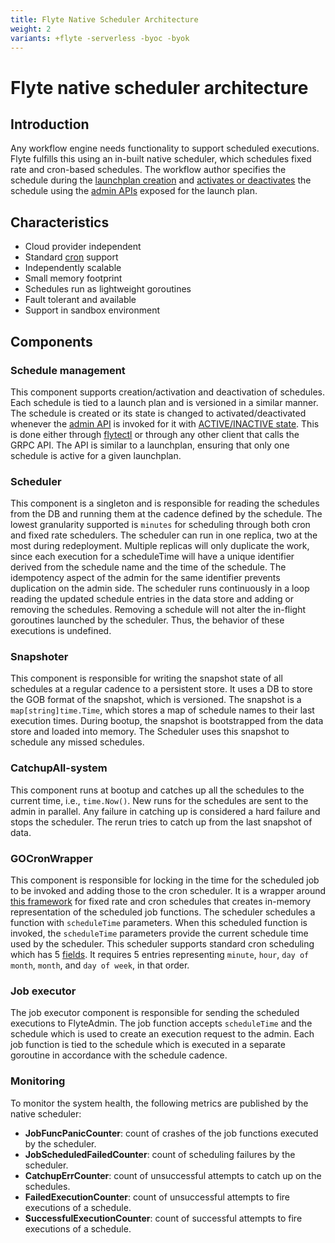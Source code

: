 ```yaml
---
title: Flyte Native Scheduler Architecture
weight: 2
variants: +flyte -serverless -byoc -byok
---
```


# Flyte native scheduler architecture

## Introduction

Any workflow engine needs functionality to support scheduled executions. Flyte fulfills this using an in-built native scheduler, which schedules fixed rate and cron-based schedules. The workflow author specifies the schedule during the [launchplan creation](../../user-guide/core-concepts/launch-plans/schedules) and [activates or deactivates](../../user-guide/core-concepts/launch-plans/activating-and-deactivating) the schedule using the [admin APIs](../../api-reference/flyteidl#flyteidladminlaunch_planproto) exposed for the launch plan.

## Characteristics

* Cloud provider independent
* Standard [cron](https://en.wikipedia.org/wiki/Cron#CRON_expression) support
* Independently scalable
* Small memory footprint
* Schedules run as lightweight goroutines
* Fault tolerant and available
* Support in sandbox environment

## Components

### Schedule management

This component supports creation/activation and deactivation of schedules. Each schedule is tied to a launch plan and is versioned in a similar manner. The schedule is created or its state is changed to activated/deactivated whenever the [admin API](../../api-reference/flyteidl#flyteidladminlaunch_planproto) is invoked for it with [ACTIVE/INACTIVE state](../../api-reference/flyteidl#flyteidladminlaunch_planproto). This is done either through [flytectl](../../api-reference/flytectl-cli/flytectl-update/flytectl-update-launchplan) or through any other client that calls the GRPC API. The API is similar to a launchplan, ensuring that only one schedule is active for a given launchplan.

### Scheduler

This component is a singleton and is responsible for reading the schedules from the DB and running them at the cadence defined by the schedule. The lowest granularity supported is `minutes` for scheduling through both cron and fixed rate schedulers. The scheduler can run in one replica, two at the most during redeployment. Multiple replicas will only duplicate the work, since each execution for a scheduleTime will have a unique identifier derived from the schedule name and the time of the schedule. The idempotency aspect of the admin for the same identifier prevents duplication on the admin side. The scheduler runs continuously in a loop reading the updated schedule entries in the data store and adding or removing the schedules. Removing a schedule will not alter the in-flight goroutines launched by the scheduler. Thus, the behavior of these executions is undefined.

### Snapshoter

This component is responsible for writing the snapshot state of all schedules at a regular cadence to a persistent store. It uses a DB to store the GOB format of the snapshot, which is versioned. The snapshot is a `map[string]time.Time`, which stores a map of schedule names to their last execution times. During bootup, the snapshot is bootstrapped from the data store and loaded into memory. The Scheduler uses this snapshot to schedule any missed schedules.

### CatchupAll-system

This component runs at bootup and catches up all the schedules to the current time, i.e., `time.Now()`. New runs for the schedules are sent to the admin in parallel. Any failure in catching up is considered a hard failure and stops the scheduler. The rerun tries to catch up from the last snapshot of data.

### GOCronWrapper

This component is responsible for locking in the time for the scheduled job to be invoked and adding those to the cron scheduler. It is a wrapper around [this framework](https://github.com/robfig/cron) for fixed rate and cron schedules that creates in-memory representation of the scheduled job functions. The scheduler schedules a function with `scheduleTime` parameters. When this scheduled function is invoked, the `scheduleTime` parameters provide the current schedule time used by the scheduler. This scheduler supports standard cron scheduling which has 5 [fields](https://en.wikipedia.org/wiki/Cron). It requires 5 entries representing `minute`, `hour`, `day of month`, `month`, and `day of week`, in that order.

### Job executor

The job executor component is responsible for sending the scheduled executions to FlyteAdmin. The job function accepts `scheduleTime` and the schedule which is used to create an execution request to the admin. Each job function is tied to the schedule which is executed in a separate goroutine in accordance with the schedule cadence.

### Monitoring

To monitor the system health, the following metrics are published by the native scheduler:

* **JobFuncPanicCounter**: count of crashes of the job functions executed by the scheduler.
* **JobScheduledFailedCounter**: count of scheduling failures by the scheduler.
* **CatchupErrCounter**: count of unsuccessful attempts to catch up on the schedules.
* **FailedExecutionCounter**: count of unsuccessful attempts to fire executions of a schedule.
* **SuccessfulExecutionCounter**: count of successful attempts to fire executions of a schedule.
